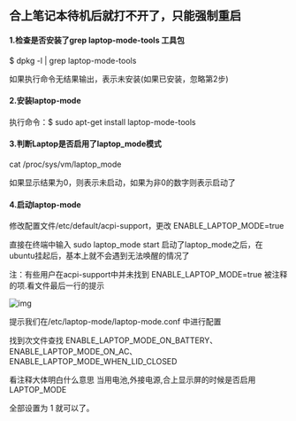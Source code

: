 ## 合上笔记本待机后就打不开了，只能强制重启

#### 1.检查是否安装了grep laptop-mode-tools 工具包

$ dpkg -l | grep laptop-mode-tools

如果执行命令无结果输出，表示未安装(如果已安装，忽略第2步)

#### 2.安装laptop-mode

执行命令：$ sudo apt-get install laptop-mode-tools

#### 3.判断Laptop是否启用了laptop_mode模式

cat /proc/sys/vm/laptop_mode

如果显示结果为0，则表示未启动，如果为非0的数字则表示启动了

#### 4.启动laptop-mode

修改配置文件/etc/default/acpi-support，更改 ENABLE_LAPTOP_MODE=true

直接在终端中输入 sudo laptop_mode start 启动了laptop_mode之后，在ubuntu挂起后，基本上就不会遇到无法唤醒的情况了

注：有些用户在acpi-support中并未找到 ENABLE_LAPTOP_MODE=true 被注释的项.看文件最后一行的提示

![img](https://upload-images.jianshu.io/upload_images/2006017-bccc6aa3cd5c319b.jpg?imageMogr2/auto-orient/strip|imageView2/2/w/612/format/webp)

提示我们在/etc/laptop-mode/laptop-mode.conf 中进行配置

找到次文件查找 ENABLE_LAPTOP_MODE_ON_BATTERY、ENABLE_LAPTOP_MODE_ON_AC、ENABLE_LAPTOP_MODE_WHEN_LID_CLOSED

看注释大体明白什么意思 当用电池,外接电源,合上显示屏的时候是否启用 LAPTOP_MODE

全部设置为 1 就可以了。
